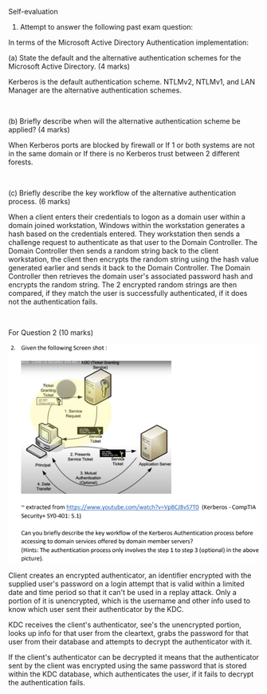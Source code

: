 Self-evaluation  

1. Attempt to answer the following past exam question:  

In terms of the Microsoft Active Directory Authentication implementation:  

(a) State the default and the alternative authentication schemes for the Microsoft
Active Directory. (4 marks)  

Kerberos is the default authentication scheme. NTLMv2, NTLMv1, and LAN Manager are the alternative authentication schemes.  

<br>

(b) Briefly describe when will the alternative authentication scheme be applied? (4 marks)  

When Kerberos ports are blocked by firewall or If 1 or both systems are not in the same domain or If there is no Kerberos trust between 2 different forests.  

<br>

(c) Briefly describe the key workflow of the alternative authentication process. (6 marks)  

When a client enters their credentials to logon as a domain user within a domain joined workstation, Windows within the workstation generates a hash based on the credentials entered. They workstation then sends a challenge request to authenticate as that user to the Domain Controller. The Domain Controller then sends a random string back to the client workstation, the client then encrypts the random string using the hash value generated earlier and sends it back to the Domain Controller. The Domain Controller then retrieves the domain user's associated password hash and encrypts the random string. The 2 encrypted random strings are then compared, if they match the user is successfully authenticated, if it does not the authentication fails.  

<br>

For Question 2 (10 marks)  

![image](../images/Pasted%20image%2020230814155832.png)  

Client creates an encrypted authenticator, an identifier encrypted with the supplied user's password on a login attempt that is valid within a limited date and time period so that it can't be used in a replay attack. Only a portion of it is unencrypted, which is the username and other info used to know which user sent their authenticator by the KDC.  

KDC receives the client's authenticator, see's the unencrypted portion, looks up info for that user from the cleartext, grabs the password for that user from their database and attempts to decrypt the authenticator with it.  

If the client's authenticator can be decrypted it means that the authenticator sent by the client was encrypted using the same password that is stored within the KDC database, which authenticates the user, if it fails to decrypt the authentication fails.  
